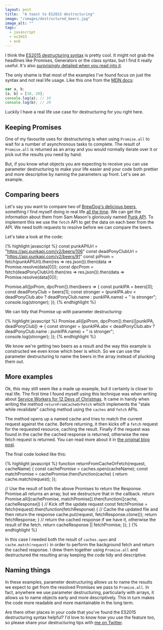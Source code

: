 ```yaml
---
layout: post
title:  "A toast to ES2015 destructuring"
image: "/images/destructured_beers.jpg"
image_alt: ""
tags:
  - javascript
  - es2015
  - es6
---
```


I think the [ES2015 destructuring syntax](https://developer.mozilla.org/en/docs/Web/JavaScript/Reference/Operators/Destructuring_assignment) is pretty cool. It might not grab the headlines like Promises, Generators or the class syntax, but I find it really useful. It's also [surprisingly detailed when you read into it](http://exploringjs.com/es6/ch_destructuring.html).

The only shame is that most of the examples I've found focus on just the syntax and not real life usage. Like this one from the [MDN docs](https://developer.mozilla.org/en/docs/Web/JavaScript/Reference/Operators/Destructuring_assignment):

```javascript
var a, b;
[a, b] = [10, 20];
console.log(a); // 10
console.log(b); // 20
```

Luckily I have a real life use case for destructuring for you right here.

## Keeping Promises

One of my favourite uses for destructuring is when using `Promise.all` to wait for a number of asynchronous tasks to complete. The result of `Promise.all` is returned as an array and you would normally iterate over it or pick out the results you need by hand.

But, if you know what objects you are expecting to receive you can use parameter destructuring to make your life easier and your code both prettier and more descriptive by naming the parameters up front. Let's see an example.

## Comparing beers

Let's say you want to compare two of [BrewDog's delicious beers](https://www.brewdog.com/beer/headliners), something I find myself doing in real life [all the time](https://untappd.com/user/philnash). We can get the information about them from Sam Mason's gloriously named [Punk API](https://punkapi.com/). To implement this we use the `fetch` API to get the data on each beer from the API. We need both requests to resolve before we can compare the beers.

Let's take a look at the code:

{% highlight javascript %}
  const punkAPIUrl = "https://api.punkapi.com/v2/beers/106"
  const deadPonyClubUrl = "https://api.punkapi.com/v2/beers/91"
  const piProm = fetch(punkAPIUrl).then(res => res.json()).then(data => Promise.resolve(data[0]));
  const dpcProm = fetch(deadPonyClubUrl).then(res => res.json()).then(data => Promise.resolve(data[0]));

  Promise.all([piProm, dpcProm]).then(beers => {
    const punkIPA = beers[0];
    const deadPonyClub = beers[1];
    const stronger = (punkIPA.abv < deadPonyClub.abv ? deadPonyClub.name : punkIPA.name) + " is stronger";
    console.log(stronger);
  });
{% endhighlight %}

We can tidy that Promise up with parameter destructuring:

{% highlight javascript %}
  Promise.all([piProm, dpcProm]).then(([punkIPA, deadPonyClub]) => {
    const stronger = (punkIPA.abv < deadPonyClub.abv ? deadPonyClub.name : punkIPA.name) + " is stronger";
    console.log(stronger);
  });
{% endhighlight %}

We know we're getting two beers as a result and the way this example is constructed we even know which beer is which. So we can use the parameter destructuring to name the beers in the array instead of plucking them out.

## More examples

Ok, this may still seem like a made up example, but it certainly is closer to real life. The first time I found myself using this technique was when writing about [Service Workers for 12 Devs of Christmas](http://12devsofxmas.co.uk/2016/01/day-9-service-worker-santas-little-performance-helper/). It came in handy when writing the method `returnFromCacheOrFetch` which implements the "stale while revalidate" caching method using the `caches` and `fetch` APIs.

The method opens up a named cache and tries to match the current request against the cache. Before returning, it then kicks off a `fetch` request for the requested resource, caching the result. Finally if the request was found in the cache the cached response is returned, otherwise the new fetch request is returned. You can read more about it in [the original blog post](http://12devsofxmas.co.uk/2016/01/day-9-service-worker-santas-little-performance-helper/).

The final code looked like this:

{% highlight javascript %}
function returnFromCacheOrFetch(request, cacheName) {
  const cachePromise = caches.open(cacheName);
  const matchPromise = cachePromise.then(function(cache) {
    return cache.match(request);
  });

  // Use the result of both the above Promises to return the Response. Promise.all returns an array, but we destructure that in the callback.
  return Promise.all([cachePromise, matchPromise]).then(function([cache, cacheResponse]) {
    // Kick off the update request
    const fetchPromise = fetch(request).then(function(fetchResponse) {
      // Cache the updated file and then return the response
      cache.put(request, fetchResponse.clone());
      return fetchResponse;
    }
    // return the cached response if we have it, otherwise the result of the fetch.
    return cacheResponse || fetchPromise;
  });
}
{% endhighlight %}

In this case I needed both the result of `caches.open` and `cache.match(request)` in order to perform the background fetch and return the cached response. I drew them together using `Promise.all` and destructured the resulting array keeping the code tidy and descriptive.

## Naming things

In these examples, parameter destructuring allows us to name the results we expect to get from the resolved Promises we pass to `Promise.all`. In fact, anywhere we use parameter destructuring, particularly with arrays, it allows us to name objects early and more descriptively. This in turn makes the code more readable and more maintainable in the long term.

Are there other places in your code that you've found the ES2015 destructuring syntax helpful? I'd love to know how you use the feature too, so please share your destructuring tips with [me on Twitter](https://twitter.com/philnash).
